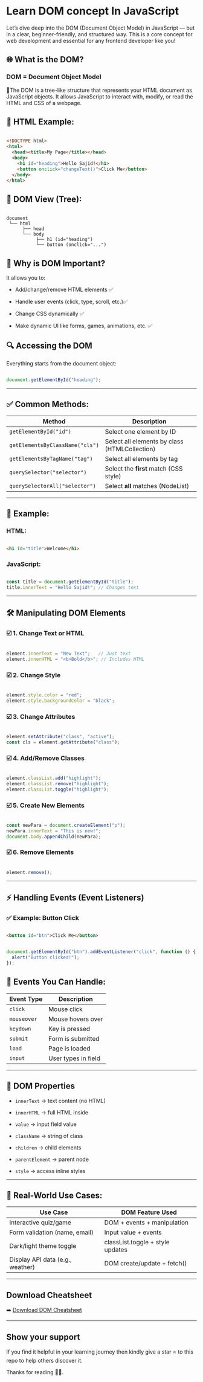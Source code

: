 # Learn DOM concept In JavaScript

Let’s dive deep into the DOM (Document Object Model) in JavaScript — but in a clear, beginner-friendly, and structured way. This is a core concept for web development and essential for any frontend developer like you!

## 🌐 What is the DOM?

### DOM = Document Object Model

🌟The DOM is a tree-like structure that represents your HTML document as JavaScript objects. It allows JavaScript to interact with, modify, or read the HTML and CSS of a webpage.

## 📜 HTML Example:

```html 

<!DOCTYPE html>
<html>
  <head><title>My Page</title></head>
  <body>
    <h1 id="heading">Hello Sajid!</h1>
    <button onclick="changeText()">Click Me</button>
  </body>
</html>

```

## 📌 DOM View (Tree):

```less 

document
 └── html
      ├── head
      └── body
           ├── h1 (id="heading")
           └── button (onclick="...")

```

## 🧠 Why is DOM Important?

It allows you to:

- Add/change/remove HTML elements ✅

- Handle user events (click, type, scroll, etc.)✅

- Change CSS dynamically ✅

- Make dynamic UI like forms, games, animations, etc. ✅


## 🔍 Accessing the DOM

Everything starts from the document object:

```js 

document.getElementById("heading");

```

---

## ✅ Common Methods:

| Method                          | Description                                   |
| ------------------------------- | --------------------------------------------- |
| `getElementById("id")`          | Select one element by ID                      |
| `getElementsByClassName("cls")` | Select all elements by class (HTMLCollection) |
| `getElementsByTagName("tag")`   | Select all elements by tag                    |
| `querySelector("selector")`     | Select the **first** match (CSS style)        |
| `querySelectorAll("selector")`  | Select **all** matches (NodeList)             |


---

## 🧪 Example:

### HTML:

```html 

<h1 id="title">Welcome</h1>

```

### JavaScript:

```js 

const title = document.getElementById("title");
title.innerText = "Hello Sajid!"; // Changes text

```

---

## 🛠️ Manipulating DOM Elements

### ☑️ 1. Change Text or HTML

```js

element.innerText = "New Text";   // Just text
element.innerHTML = "<b>Bold</b>"; // Includes HTML

```

### ☑️ 2. Change Style

```js 

element.style.color = "red";
element.style.backgroundColor = "black";

```

### ☑️ 3. Change Attributes

```js 

element.setAttribute("class", "active");
const cls = element.getAttribute("class");

```

### ☑️ 4. Add/Remove Classes

```js 

element.classList.add("highlight");
element.classList.remove("highlight");
element.classList.toggle("highlight");

```

### ☑️ 5. Create New Elements

```js 

const newPara = document.createElement("p");
newPara.innerText = "This is new!";
document.body.appendChild(newPara);

```

### ☑️ 6. Remove Elements

```js 

element.remove();

```

---

## ⚡ Handling Events (Event Listeners)

### ✅ Example: Button Click

```html 

<button id="btn">Click Me</button>

```

```js 

document.getElementById("btn").addEventListener("click", function () {
  alert("Button clicked!");
});

```

## 🧠 Events You Can Handle:

| Event Type  | Description         |
| ----------- | ------------------- |
| `click`     | Mouse click         |
| `mouseover` | Mouse hovers over   |
| `keydown`   | Key is pressed      |
| `submit`    | Form is submitted   |
| `load`      | Page is loaded      |
| `input`     | User types in field |

---

## 📌 DOM Properties

- `innerText` → text content (no HTML)

- `innerHTML` → full HTML inside

- `value` → input field value

- `className` → string of class

- `children` → child elements

- `parentElement` → parent node

- `style` → access inline styles

---

## 🎯 Real-World Use Cases:

| Use Case                         | DOM Feature Used                 |
| -------------------------------- | -------------------------------- |
| Interactive quiz/game            | DOM + events + manipulation      |
| Form validation (name, email)    | Input value + events             |
| Dark/light theme toggle          | classList.toggle + style updates |
| Display API data (e.g., weather) | DOM create/update + fetch()      |


---

## Download Cheatsheet

➡️ [Download DOM Cheatsheet](asset/javascript_dom_cheatsheet.pdf)

---


## Show your support

If you find it helpful in your learning journey then kindly give a star ⭐ to this repo to help others discover it.

Thanks for reading 🙏🏼.